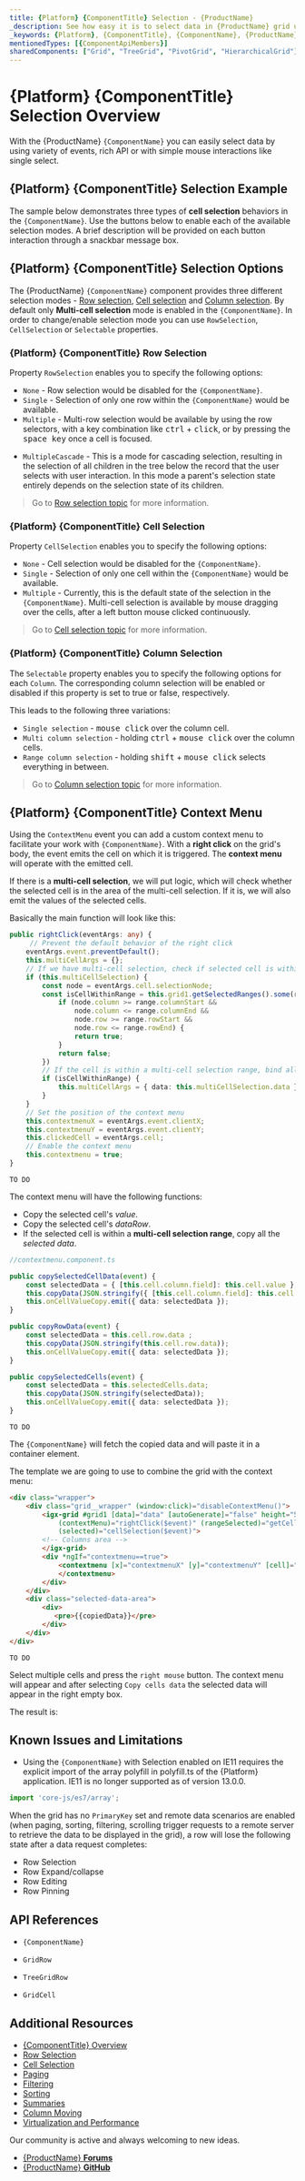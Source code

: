 ```yaml
---
title: {Platform} {ComponentTitle} Selection - {ProductName}
_description: See how easy it is to select data in {ProductName} grid using variety of events, rich API or with simple mouse interactions like single select.
_keywords: {Platform}, {ComponentTitle}, {ComponentName}, {ProductName}, Infragistics
mentionedTypes: [{ComponentApiMembers}]
sharedComponents: ["Grid", "TreeGrid", "PivotGrid", "HierarchicalGrid"]
---
```


# {Platform} {ComponentTitle} Selection Overview

With the {ProductName} `{ComponentName}` you can easily select data by using variety of events, rich API or with simple mouse interactions like single select.

## {Platform} {ComponentTitle} Selection Example

The sample below demonstrates three types of **cell selection** behaviors in the `{ComponentName}`. Use the buttons below to enable each of the available selection modes. A brief description will be provided on each button interaction through a snackbar message box.

<code-view style="height:650px"
           data-demos-base-url="{environment:dvDemosBaseUrl}"
           iframe-src="{environment:dvDemosBaseUrl}/{ComponentSample}-cell-selection-mode"
           alt="{Platform} {ComponentTitle}  Selection Example">
</code-view>

## {Platform} {ComponentTitle} Selection Options

The {ProductName} `{ComponentName}` component provides three different selection modes - [Row selection](row-selection.md), [Cell selection](cell-selection.md) and [Column selection](column-selection.md). By default only **Multi-cell selection** mode is enabled in the `{ComponentName}`. In order to change/enable selection mode you can use `RowSelection`, `CellSelection` or `Selectable` properties.

### {Platform} {ComponentTitle} Row Selection

Property `RowSelection` enables you to specify the following options:

- `None` - Row selection would be disabled for the `{ComponentName}`.
- `Single` - Selection of only one row within the `{ComponentName}` would be available.
- `Multiple` - Multi-row selection would be available by using the row selectors, with a key combination like <kbd>ctrl</kbd> + <kbd>click</kbd>, or by pressing the <kbd>space key</kbd> once a cell is focused.

<!-- ComponentStart: TreeGrid -->

- `MultipleCascade` -  This is a mode for cascading selection, resulting in the selection of all children in the tree below the record that the user selects with user interaction. In this mode a parent's selection state entirely depends on the selection state of its children.

<!-- ComponentEnd: TreeGrid -->

> Go to [Row selection topic](row-selection.md) for more information.

### {Platform} {ComponentTitle} Cell Selection

Property `CellSelection` enables you to specify the following options:

- `None` - Cell selection would be disabled for the `{ComponentName}`.
- `Single` - Selection of only one cell within the `{ComponentName}` would be available.
- `Multiple` - Currently, this is the default state of the selection in the `{ComponentName}`. Multi-cell selection is available by mouse dragging over the cells, after a left button mouse clicked continuously.

> Go to [Cell selection topic](cell-selection.md) for more information.

### {Platform} {ComponentTitle} Column Selection

The `Selectable` property enables you to specify the following options for each `Column`. The corresponding column selection will be enabled or disabled if this property is set to true or false, respectively.

This leads to the following three variations:

- `Single selection` - <kbd>mouse click</kbd> over the column cell.
- `Multi column selection` - holding <kbd>ctrl</kbd> + <kbd>mouse click</kbd> over the column cells.
- `Range column selection` - holding <kbd>shift</kbd> + <kbd>mouse click</kbd> selects everything in between.

> Go to [Column selection topic](column-selection.md) for more information.

<!-- ComponentStart: Grid -->
<!-- Angular -->

## {Platform} {ComponentTitle} Context Menu

Using the `ContextMenu` event you can add a custom context menu to facilitate your work with `{ComponentName}`. With a **right click** on the grid's body, the event emits the cell on which it is triggered. The **context menu** will operate with the emitted cell.

If there is a **multi-cell selection**, we will put logic, which will check whether the selected cell is in the area of the multi-cell selection. If it is, we will also emit the values of the selected cells.

Basically the main function will look like this:

```typescript
public rightClick(eventArgs: any) {
     // Prevent the default behavior of the right click
    eventArgs.event.preventDefault();
    this.multiCellArgs = {};
    // If we have multi-cell selection, check if selected cell is within the ranges
    if (this.multiCellSelection) {
        const node = eventArgs.cell.selectionNode;
        const isCellWithinRange = this.grid1.getSelectedRanges().some(range => {
            if (node.column >= range.columnStart &&
                node.column <= range.columnEnd &&
                node.row >= range.rowStart &&
                node.row <= range.rowEnd) {
                return true;
            }
            return false;
        })
        // If the cell is within a multi-cell selection range, bind all the selected cells data
        if (isCellWithinRange) {
            this.multiCellArgs = { data: this.multiCellSelection.data };
        }
    }
    // Set the position of the context menu
    this.contextmenuX = eventArgs.event.clientX;
    this.contextmenuY = eventArgs.event.clientY;
    this.clickedCell = eventArgs.cell;
    // Enable the context menu
    this.contextmenu = true;
}
```

```razor
TO DO
```

The context menu will have the following functions:

- Copy the selected cell's *value*.
- Copy the selected cell's *dataRow*.
- If the selected cell is within a **multi-cell selection range**, copy all the *selected data*.

```typescript
//contextmenu.component.ts

public copySelectedCellData(event) {
    const selectedData = { [this.cell.column.field]: this.cell.value };
    this.copyData(JSON.stringify({ [this.cell.column.field]: this.cell.value }));
    this.onCellValueCopy.emit({ data: selectedData });
}

public copyRowData(event) {
    const selectedData = this.cell.row.data ;
    this.copyData(JSON.stringify(this.cell.row.data));
    this.onCellValueCopy.emit({ data: selectedData });
}

public copySelectedCells(event) {
    const selectedData = this.selectedCells.data;
    this.copyData(JSON.stringify(selectedData));
    this.onCellValueCopy.emit({ data: selectedData });
}
```

```razor
TO DO
```

The `{ComponentName}` will fetch the copied data and will paste it in a container element.

The template we are going to use to combine the grid with the context menu:
```html
<div class="wrapper">
    <div class="grid__wrapper" (window:click)="disableContextMenu()">
        <igx-grid #grid1 [data]="data" [autoGenerate]="false" height="500px" width="100%"
            (contextMenu)="rightClick($event)" (rangeSelected)="getCells($event)"
            (selected)="cellSelection($event)">
        <!-- Columns area -->
        </igx-grid>
        <div *ngIf="contextmenu==true">
            <contextmenu [x]="contextmenuX" [y]="contextmenuY" [cell]="clickedCell" [selectedCells]="multiCellArgs" (onCellValueCopy)="copy($event)">
            </contextmenu>
        </div>
    </div>
    <div class="selected-data-area">
        <div>
           <pre>{{copiedData}}</pre>
        </div>
    </div>
</div>
```

```razor
TO DO
```

 Select multiple cells and press the `right mouse` button. The context menu will appear and after selecting `Copy cells data` the selected data will appear in the right empty box.

 The result is:

<!-- NOTE this sample is differed -->

<code-view style="height:600px"
           data-demos-base-url="{environment:dvDemosBaseUrl}"
           iframe-src="{environment:dvDemosBaseUrl}/{ComponentSample}-custom-context-menu" >
</code-view>

<!-- ComponentEnd: Grid -->
<!-- end: Angular -->

## Known Issues and Limitations

<!-- Angular -->

- Using the `{ComponentName}` with Selection enabled on IE11 requires the explicit import of the array polyfill in polyfill.ts of the {Platform} application. IE11 is no longer supported as of version 13.0.0.

```typescript
import 'core-js/es7/array';
```

When the grid has no `PrimaryKey` set and remote data scenarios are enabled (when paging, sorting, filtering, scrolling trigger requests to a remote server to retrieve the data to be displayed in the grid), a row will lose the following state after a data request completes:

- Row Selection
- Row Expand/collapse
- Row Editing
- Row Pinning

<!-- end: Angular -->

## API References

* `{ComponentName}`

<!-- ComponentStart: Grid, HierarchicalGrid, PivotGrid -->

* `GridRow`

<!-- ComponentEnd: Grid, HierarchicalGrid, PivotGrid -->

<!-- ComponentStart: TreeGrid -->

* `TreeGridRow`

<!-- ComponentEnd: TreeGrid -->

* `GridCell`

## Additional Resources

* [{ComponentTitle} Overview](overview.md)
* [Row Selection](row-selection.md)
* [Cell Selection](cell-selection.md)
* [Paging](paging.md)
* [Filtering](filtering.md)
* [Sorting](sorting.md)
* [Summaries](summaries.md)
* [Column Moving](column-moving.md)
* [Virtualization and Performance](virtualization.md)

Our community is active and always welcoming to new ideas.

* [{ProductName} **Forums**](https://www.infragistics.com/community/forums/f/ignite-ui-for-{PlatformLower})
* [{ProductName} **GitHub**](https://github.com/IgniteUI/igniteui-{PlatformLowerNoHyphen})
